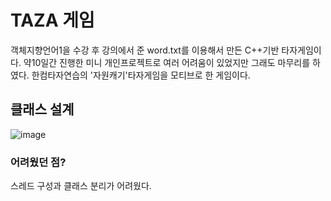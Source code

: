 # TAZA 게임

객체지향언어1을 수강 후 강의에서 준 word.txt를 이용해서 만든 C++기반 타자게임이다.
약10일간 진행한 미니 개인프로젝트로 여러 어려움이 있었지만 그래도 마무리를 하였다.
한컴타자연습의 '자원캐기'타자게임을 모티브로 한 게임이다.

## 클래스 설계

![image](https://github.com/user-attachments/assets/65060e9f-6ca8-46ad-8abd-6203c2992d93)


### 어려웠던 점?

스레드 구성과 클래스 분리가 어려웠다.
